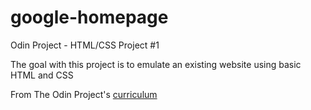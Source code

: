 # google-homepage
Odin Project - HTML/CSS Project #1

The goal with this project is to emulate an existing website using basic HTML and CSS

From The Odin Project's [curriculum](http://www.theodinproject.com/web-development-101/html-css)